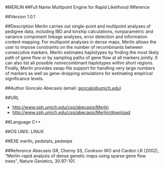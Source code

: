 #MERLIN
##Full Name
Multipoint Engine for Rapid Likelihood INference

##Version
1.0.1

##Description
Merlin carries out single-point and multipoint analyses of pedigree data, including IBD and kinship calculations, nonparametric and variance component linkage analyses, error detection and information content mapping. For multipoint analyses in dense maps, Merlin allows the user to impose constraints on the number of recombinants between consecutive markers. Merlin estimates haplotypes by finding the most likely path of gene flow or by sampling paths of gene flow at all markers jointly. It can also list all possible nonrecombinant haplotypes within short regions. Finally, Merlin provides swap-file support for handling very large numbers of markers as well as gene-dropping simulations for estimating empirical significance levels.

##Author
Goncalo Abecasis (email: goncalo@umich.edu)

##URL
* http://www.sph.umich.edu/csg/abecasis/Merlin
* http://www.sph.umich.edu/csg/abecasis/Merlin/download

##Language
C++

##OS
UNIX. LINUX

##EXE
merlin, pedstats, pedwipe

##Reference
Abecasis GR, Cherny SS, Cookson WO and Cardon LR (2002), "Merlin-rapid analysis of dense genetic maps using sparse gene flow trees", Nature Genetics, 30:97-101.

